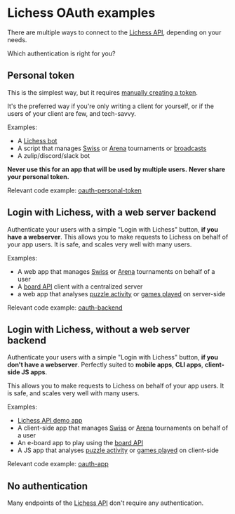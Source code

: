 # Lichess OAuth examples

There are multiple ways to connect to the [Lichess API](https://lichess.org/api), depending on your needs.

Which authentication is right for you?

## Personal token

This is the simplest way, but it requires [manually creating a token](https://lichess.org/account/oauth/token).

It's the preferred way if you're only writing a client for yourself,
or if the users of your client are few, and tech-savvy.

Examples:

- A [Lichess bot](https://github.com/lichess-bot-devs/lichess-bot)
- A script that manages [Swiss](https://lichess.org/api#tag/Swiss-tournaments) or [Arena](https://lichess.org/api#tag/Arena-tournaments) tournaments or [broadcasts](https://lichess.org/api#tag/Broadcasts)
- A zulip/discord/slack bot

**Never use this for an app that will be used by multiple users.**
**Never share your personal token.**

Relevant code example: [oauth-personal-token](https://github.com/lichess-org/api/tree/master/example/oauth-personal-token)

## Login with Lichess, with a web server backend

Authenticate your users with a simple "Login with Lichess" button, **if you have a webserver**.
This allows you to make requests to Lichess on behalf of your app users.
It is safe, and scales very well with many users.

Examples:

- A web app that manages [Swiss](https://lichess.org/api#tag/Swiss-tournaments) or [Arena](https://lichess.org/api#tag/Arena-tournaments) tournaments on behalf of a user
- A [board API](https://lichess.org/api#tag/Board) client with a centralized server
- a web app that analyses [puzzle activity](https://lichess.org/api#operation/apiPuzzleActivity) or [games played](https://lichess.org/api#operation/apiGamesUser) on server-side

Relevant code example: [oauth-backend](https://github.com/lichess-org/api/tree/master/example/oauth-backend)

## Login with Lichess, without a web server backend

Authenticate your users with a simple "Login with Lichess" button, **if you don't have a webserver**.
Perfectly suited to **mobile apps**, **CLI apps**, **client-side JS apps**.

This allows you to make requests to Lichess on behalf of your app users.
It is safe, and scales very well with many users.

Examples:

- [Lichess API demo app](https://lichess-org.github.io/api-demo/)
- A client-side app that manages [Swiss](https://lichess.org/api#tag/Swiss-tournaments) or [Arena](https://lichess.org/api#tag/Arena-tournaments) tournaments on behalf of a user
- An e-board app to play using the [board API](https://lichess.org/api#tag/Board)
- A JS app that analyses [puzzle activity](https://lichess.org/api#operation/apiPuzzleActivity) or [games played](https://lichess.org/api#operation/apiGamesUser) on client-side

Relevant code example: [oauth-app](https://github.com/lichess-org/api/tree/master/example/oauth-app)

## No authentication

Many endpoints of the [Lichess API](https://lichess.org/api) don't require any authentication.
